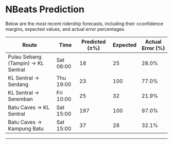 # NBeats Prediction

Below are the most recent ridership forecasts, including their ±confidence margins, expected values, and actual error percentages.

| Route                                 | Time       | Predicted (±%) | Expected | Actual Error (%) |
|---------------------------------------|------------|----------------|----------|------------------|
| Pulau Sebang (Tampin) → KL Sentral    | Sat 06:00  | 18             | 25       | 28.0%            |
| KL Sentral → Serdang                  | Thu 19:00  | 23             | 100      | 77.0%            |
| KL Sentral → Seremban                 | Fri 10:00  | 25             | 32       | 21.9%            |
| Batu Caves → KL Sentral               | Sat 15:00  | 197            | 100      | 97.0%            |
| Batu Caves → Kampung Batu             | Sat 15:00  | 37             | 28       | 32.1%            |

---
